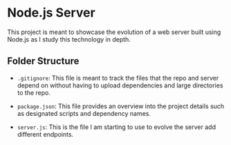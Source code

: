# Node.js Server

This project is meant to showcase the evolution of a web server built using Node.js as I study this technology in depth.

## Folder Structure

- `.gitignore`: This file is meant to track the files that the repo and server depend on without having to upload dependencies and large directories to the repo.

- `package.json`: This file provides an overview into the project details such as designated scripts and dependency names.

- `server.js`: This is the file I am starting to use to evolve the server add different endpoints.
